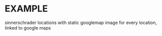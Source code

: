 EXAMPLE
===============================================================================

sinnerschrader locations with static googlemap image for every location, linked to google maps
